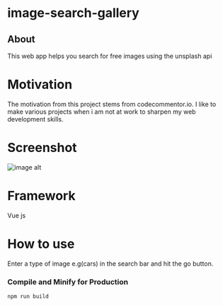 # image-search-gallery

## About
This web app helps you search for free images using the unsplash api
# Motivation
The motivation from this project stems from codecommentor.io. I like to make various projects when i am not at work to sharpen my web development skills.
# Screenshot
![image alt]()
# Framework
Vue js
# How to use
Enter a type of image e.g(cars) in the search bar and hit the go button.
### Compile and Minify for Production

```sh
npm run build
```

